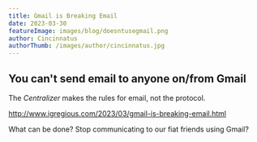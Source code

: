 ```yaml
---
title: Gmail is Breaking Email
date: 2023-03-30
featureImage: images/blog/doesntusegmail.png
author: Cincinnatus
authorThumb: /images/author/cincinnatus.jpg
---
```


## You can't send email to anyone on/from Gmail

The *Centralizer* makes the rules for email, not the protocol.

http://www.igregious.com/2023/03/gmail-is-breaking-email.html

What can be done? Stop communicating to our fiat friends using Gmail?